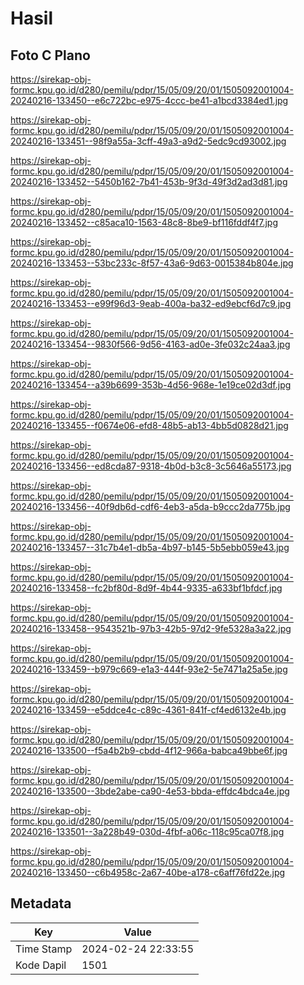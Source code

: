 # Hasil

## Foto C Plano

https://sirekap-obj-formc.kpu.go.id/d280/pemilu/pdpr/15/05/09/20/01/1505092001004-20240216-133450--e6c722bc-e975-4ccc-be41-a1bcd3384ed1.jpg

https://sirekap-obj-formc.kpu.go.id/d280/pemilu/pdpr/15/05/09/20/01/1505092001004-20240216-133451--98f9a55a-3cff-49a3-a9d2-5edc9cd93002.jpg

https://sirekap-obj-formc.kpu.go.id/d280/pemilu/pdpr/15/05/09/20/01/1505092001004-20240216-133452--5450b162-7b41-453b-9f3d-49f3d2ad3d81.jpg

https://sirekap-obj-formc.kpu.go.id/d280/pemilu/pdpr/15/05/09/20/01/1505092001004-20240216-133452--c85aca10-1563-48c8-8be9-bf116fddf4f7.jpg

https://sirekap-obj-formc.kpu.go.id/d280/pemilu/pdpr/15/05/09/20/01/1505092001004-20240216-133453--53bc233c-8f57-43a6-9d63-0015384b804e.jpg

https://sirekap-obj-formc.kpu.go.id/d280/pemilu/pdpr/15/05/09/20/01/1505092001004-20240216-133453--e99f96d3-9eab-400a-ba32-ed9ebcf6d7c9.jpg

https://sirekap-obj-formc.kpu.go.id/d280/pemilu/pdpr/15/05/09/20/01/1505092001004-20240216-133454--9830f566-9d56-4163-ad0e-3fe032c24aa3.jpg

https://sirekap-obj-formc.kpu.go.id/d280/pemilu/pdpr/15/05/09/20/01/1505092001004-20240216-133454--a39b6699-353b-4d56-968e-1e19ce02d3df.jpg

https://sirekap-obj-formc.kpu.go.id/d280/pemilu/pdpr/15/05/09/20/01/1505092001004-20240216-133455--f0674e06-efd8-48b5-ab13-4bb5d0828d21.jpg

https://sirekap-obj-formc.kpu.go.id/d280/pemilu/pdpr/15/05/09/20/01/1505092001004-20240216-133456--ed8cda87-9318-4b0d-b3c8-3c5646a55173.jpg

https://sirekap-obj-formc.kpu.go.id/d280/pemilu/pdpr/15/05/09/20/01/1505092001004-20240216-133456--40f9db6d-cdf6-4eb3-a5da-b9ccc2da775b.jpg

https://sirekap-obj-formc.kpu.go.id/d280/pemilu/pdpr/15/05/09/20/01/1505092001004-20240216-133457--31c7b4e1-db5a-4b97-b145-5b5ebb059e43.jpg

https://sirekap-obj-formc.kpu.go.id/d280/pemilu/pdpr/15/05/09/20/01/1505092001004-20240216-133458--fc2bf80d-8d9f-4b44-9335-a633bf1bfdcf.jpg

https://sirekap-obj-formc.kpu.go.id/d280/pemilu/pdpr/15/05/09/20/01/1505092001004-20240216-133458--9543521b-97b3-42b5-97d2-9fe5328a3a22.jpg

https://sirekap-obj-formc.kpu.go.id/d280/pemilu/pdpr/15/05/09/20/01/1505092001004-20240216-133459--b979c669-e1a3-444f-93e2-5e7471a25a5e.jpg

https://sirekap-obj-formc.kpu.go.id/d280/pemilu/pdpr/15/05/09/20/01/1505092001004-20240216-133459--e5ddce4c-c89c-4361-841f-cf4ed6132e4b.jpg

https://sirekap-obj-formc.kpu.go.id/d280/pemilu/pdpr/15/05/09/20/01/1505092001004-20240216-133500--f5a4b2b9-cbdd-4f12-966a-babca49bbe6f.jpg

https://sirekap-obj-formc.kpu.go.id/d280/pemilu/pdpr/15/05/09/20/01/1505092001004-20240216-133500--3bde2abe-ca90-4e53-bbda-effdc4bdca4e.jpg

https://sirekap-obj-formc.kpu.go.id/d280/pemilu/pdpr/15/05/09/20/01/1505092001004-20240216-133501--3a228b49-030d-4fbf-a06c-118c95ca07f8.jpg

https://sirekap-obj-formc.kpu.go.id/d280/pemilu/pdpr/15/05/09/20/01/1505092001004-20240216-133450--c6b4958c-2a67-40be-a178-c6aff76fd22e.jpg


## Metadata

| Key        | Value               |
| ---------- | ------------------- |
| Time Stamp | 2024-02-24 22:33:55 |
| Kode Dapil | 1501                |



